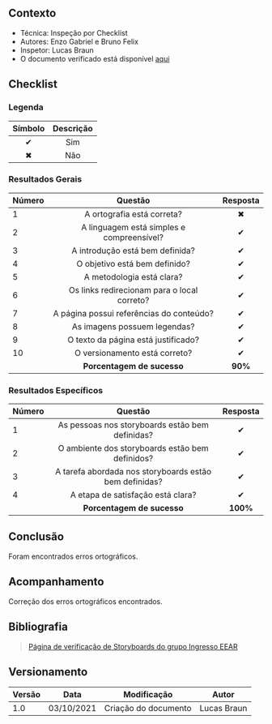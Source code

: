 ## Contexto	
 - Técnica: Inspeção por Checklist
 - Autores: Enzo Gabriel e Bruno Felix
 - Inspetor: Lucas Braun
 - O documento verificado está disponível [aqui](../../design-ava-des/nivel-1/storyboards/storyboards.md)

## Checklist

### Legenda 

|Símbolo|Descrição|
|:-:|:-:|
|✔|Sim|
|✖|Não|

### Resultados Gerais
|Número|Questão|Resposta|
|:-|:-:|:-:|
|1|A ortografia está correta?|✖|
|2|A linguagem está simples e compreensível?|✔|
|3|A introdução está bem definida?|✔|
|4|O objetivo está bem definido?|✔|
|5|A metodologia está clara?|✔|
|6|Os links redirecionam para o local correto?|✔|
|7|A página possui referências do conteúdo?|✔|
|8|As imagens possuem legendas?|✔|
|9|O texto da página está justificado?|✔|
|10|O versionamento está correto?|✔|
||**Porcentagem de sucesso**|**90%**|

### Resultados Específicos
|Número|Questão|Resposta|
|:-|:-:|:-:|
|1|As pessoas nos storyboards estão bem definidas?|✔|
|2|O ambiente dos storyboards estão bem definidos?|✔|
|3|A tarefa abordada nos storyboards estão bem definidas?|✔|
|4|A etapa de satisfação está clara?|✔|
||**Porcentagem de sucesso**|**100%**|

## Conclusão
Foram encontrados erros ortográficos.

## Acompanhamento
Correção dos erros ortográficos encontrados.

## Bibliografia
> [Página de verificação de Storyboards do grupo Ingresso EEAR](https://interacao-humano-computador.github.io/2020.2-Ingresso.eear/analise/verificacao/storyboards/)

## Versionamento

|Versão|Data|Modificação|Autor|
|--|--|--|--|
|1.0|03/10/2021|Criação do documento|Lucas Braun|

